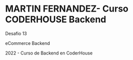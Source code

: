 # MARTIN FERNANDEZ- Curso CODERHOUSE Backend

Desafio 13

eCommerce Backend

2022 - Curso de Backend en CoderHouse
